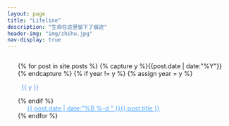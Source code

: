 ```yaml
---
layout: page
title: "Lifeline"
description: "生命在这里留下了痕迹"
header-img: "img/zhihu.jpg"
nav-display: true
---
```


<style type="text/css">
.listing-seperator {
	margin:1em auto;
	color:cornflowerblue;
}
@media all and (max-width: 768px){
.listing-item { text-indent:0em; }
ul.listing{margin-left:0}
	
}
@media all and (min-width:768px) {
	.listing-item{text-indent:1em;}
}

.listing-item {color:#4da6ff}
.listing-item a { margin-left:0.5em; color:#4da6ff;}
.listing-item a:hover { color:#0590f0;}
</style>

<ul class="listing" style="list-style-type:none;font-weight:normal;margin-top:2em;">
{% for post in site.posts %}
  {% capture y %}{{post.date | date:"%Y"}}{% endcapture %}
  {% if year != y %}
    {% assign year = y %}
    <li class="listing-seperator"><i class="fa fa-calendar"></i>&nbsp;&nbsp;{{ y }}</li>
  {% endif %}
  <li class="listing-item">
        <a href="{{ post.url }}" title="{{ post.title }}"><time datetime="{{ post.date | date:"%Y-%m-%d" }}">{{ post.date | date:"%B %-d " }}</time>{{ post.title }}</a>
  </li>
{% endfor %}
</ul>
